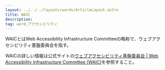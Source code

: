 ```yaml
---
layout: ../../../layouts/words/ArticleLayout.astro
title: WAIC
description:
tag: word,アクセシビリティ
---
```


WAICとはWeb Accessibility Infrastructure Committeeの略称で、ウェブアクセシビリティ基盤委員会を指す。

WAICの詳しい情報は公式サイトの[ウェブアクセシビリティ基盤委員会 | Web Accessibility Infrastructure Committee (WAIC)](https://waic.jp/)を参照すること。

